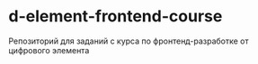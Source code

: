 # d-element-frontend-course
Репозиторий для заданий с курса по фронтенд-разработке от цифрового элемента
